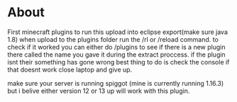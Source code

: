 # About
First minecraft plugins to run this upload into eclipse export(make sure java 1.8) when upload to the plugins folder run the /rl or /reload command.
to check if it worked you can either do /plugins to see if there is a new plugin there called the name you gave it during the extract proccess.
if the plugin isnt their something has gone wrong best thing to do is check the console if that doesnt work close laptop and give up.

make sure your server is running spiggot (mine is currently running 1.16.3) but i belive either version 12 or 13 up will work with this plugin.
